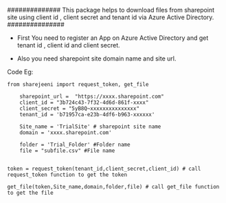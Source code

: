 ##############    This package helps to download files from sharepoint site 
    using client id , client secret and tenant id via Azure Active Directory.  ###############

- First You need to register an App on Azure Active Directory and get tenant id , client id and client secret.

- Also you need sharepoint site domain name and site url.

 Code Eg:

    from sharejeeni import request_token, get_file

        sharepoint_url =  "https://xxxx.sharepoint.com"
        client_id = "3b724c43-7f32-4d6d-861f-xxxx"
        client_secret = "5yB8Q~xxxxxxxxxxxxxxx"
        tenant_id = 'b71957ca-e23b-4df6-b963-xxxxxx'

        Site_name = 'TrialSite' # sharepoint site name
        domain = 'xxxx.sharepoint.com'

        folder = 'Trial_Folder' #Folder name
        file = "subfile.csv" #File name


    token = request_token(tenant_id,client_secret,client_id) # call request_token function to get the token

    get_file(token,Site_name,domain,folder,file) # call get_file function to get the file



